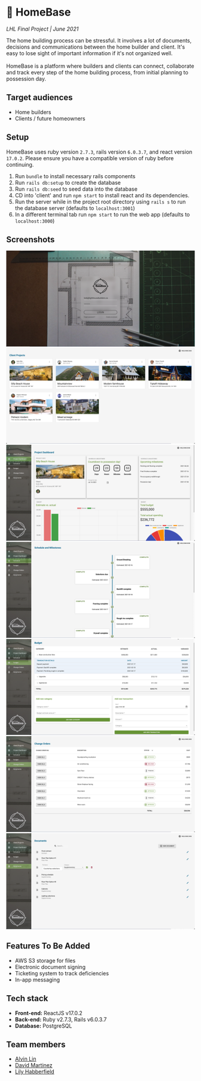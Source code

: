# 🏡 HomeBase

_LHL Final Project | June 2021_

The home building process can be stressful. It involves a lot of documents, decisions and communications between the home builder and client. It's easy to lose sight of important information if it's not organized well.
<br/><br/>
HomeBase is a platform where builders and clients can connect, collaborate and track every step of the home building process, from initial planning to possession day.

## Target audiences

- Home builders
- Clients / future homeowners

## Setup

HomeBase uses ruby version `2.7.3`, rails version `6.0.3.7`, and react version `17.0.2`. Please ensure you have a compatible version of ruby before continuing.

1. Run `bundle` to install necessary rails components
2. Run `rails db:setup` to create the database
3. Run `rails db:seed` to seed data into the database
4. CD into 'client' and run `npm start` to install react and its dependencies.
5. Run the server while in the project root directory using `rails s` to run the database server (defaults to `localhost:3001`)
6. In a different terminal tab run `npm start` to run the web app (defaults to `localhost:3000`)

## Screenshots

![Splash Screen](https://github.com/Chase78712002/HomeBase/blob/master/assets/Splash.png)
![Builder View](https://github.com/Chase78712002/HomeBase/blob/master/assets/Builder_projects.png)
![Project Overview](https://github.com/Chase78712002/HomeBase/blob/master/assets/Project_overview.png)
![Timeline](https://github.com/Chase78712002/HomeBase/blob/master/assets/Timeline.png)
![Budget](https://github.com/Chase78712002/HomeBase/blob/master/assets/Budget.png)
![Change Orders](https://github.com/Chase78712002/HomeBase/blob/master/assets/Change_orders.png)
![Documents](https://github.com/Chase78712002/HomeBase/blob/master/assets/Documents.png)

## Features To Be Added

- AWS S3 storage for files
- Electronic document signing
- Ticketing system to track deficiencies
- In-app messaging

## Tech stack

- **Front-end:** ReactJS v17.0.2
- **Back-end:** Ruby v2.7.3, Rails v6.0.3.7
- **Database:** PostgreSQL

## Team members

- [Alvin Lin](https://github.com/Chase78712002)
- [David Martinez](https://github.com/Dmartinez-van)
- [Lily Habberfield](https://github.com/lilyhabbs)
